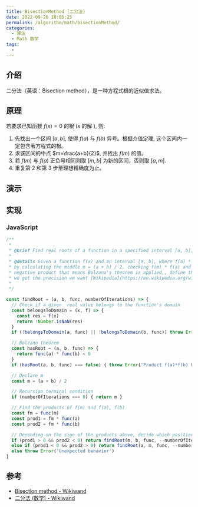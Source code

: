 ```yaml
---
title: BisectionMethod [二分法]
date: 2022-09-26 10:05:25
permalink: /algorithm/math/bisectionMethod/
categories:
  - 算法
  - Math 数学
tags:
  - 
---
```


## 介绍

二分法（英语：Bisection method），是一种方程式根的近似值求法。

## 原理

若要求已知函数 $f(x)=0$ 的根 $(x$ 的解 $)$, 则:

1. 先找出一个区间 $[a, b]$, 使得 $f(a)$ 与 $f(b)$ 异号。根据介值定理, 这个区间内一定包含著方程式的根。
2. 求该区间的中点 $m=\frac{a+b}{2}$, 并找出 $f(m)$ 的值。
3. 若 $f(m)$ 与 $f(a)$ 正负号相同则取 $[m, b]$ 为新的区间，否则取 $[a, m]$.
4. 重复第 2 和第 3 步至理想精确度为止。

## 演示

<Bilibili id="av79081696"/>

## 实现

### JavaScript

```js
/**
 *
 * @brief Find real roots of a function in a specified interval [a, b], where f(a)*f(b) < 0
 *
 * @details Given a function f(x) and an interval [a, b], where f(a) * f(b) < 0, find an approximation of the root
 * by calculating the middle m = (a + b) / 2, checking f(m) * f(a) and f(m) * f(b) and then by choosing the
 * negative product that means Bolzano's theorem is applied,, define the new interval with these points. Repeat until
 * we get the precision we want [Wikipedia](https://en.wikipedia.org/wiki/Bisection_method)
 *
 */

const findRoot = (a, b, func, numberOfIterations) => {
  // Check if a given  real value belongs to the function's domain
  const belongsToDomain = (x, f) => {
    const res = f(x)
    return !Number.isNaN(res)
  }
  if (!belongsToDomain(a, func) || !belongsToDomain(b, func)) throw Error("Given interval is not a valid subset of function's domain")

  // Bolzano theorem
  const hasRoot = (a, b, func) => {
    return func(a) * func(b) < 0
  }
  if (hasRoot(a, b, func) === false) { throw Error('Product f(a)*f(b) has to be negative so that Bolzano theorem is applied') }

  // Declare m
  const m = (a + b) / 2

  // Recursion terminal condition
  if (numberOfIterations === 0) { return m }

  // Find the products of f(m) and f(a), f(b)
  const fm = func(m)
  const prod1 = fm * func(a)
  const prod2 = fm * func(b)

  // Depending on the sign of the products above, decide which position will m fill (a's or b's)
  if (prod1 > 0 && prod2 < 0) return findRoot(m, b, func, --numberOfIterations)
  else if (prod1 < 0 && prod2 > 0) return findRoot(a, m, func, --numberOfIterations)
  else throw Error('Unexpected behavior')
}
```

## 参考

- [Bisection method - Wikiwand](https://www.wikiwand.com/en/Bisection_method)
- [二分法 (数学) - Wikiwand](https://www.wikiwand.com/zh-hans/%E4%BA%8C%E5%88%86%E6%B3%95_(%E6%95%B8%E5%AD%B8))